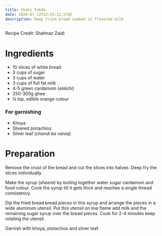 ```yaml
---
title: Shahi Tukda
date: 2020-07-12T22:23:12.570Z
description: Deep fried bread soaked in flavored milk
---
```

Recipe Credit: Shahnaz Zaidi  

# Ingredients
* 10 slices of white bread
* 3 cups of sugar
* 3 cups of water 
* 3 cups of full fat milk
* 4-5 green cardamom (_elaichi_) 
* 250-300g ghee
* ¼ tsp, edible orange colour

### For garnishing
* Khoya
* Slivered pistachios 
* Silver leaf (_chandi ka varaq_)

# Preparation
Remove the crust of the bread and cut the slices into halves. Deep fry the slices individually.

Make the syrup (_sheera_) by boiling together water sugar cardamom and food colour. Cook the syrup till it gets thick and reaches a single thread consistency.

Dip the fried bread bread pieces in this syrup and arrange the pieces in a wide aluminum utensil. Put this utensil on low flame add milk and the remaining sugar syrup over the bread pieces. Cook for 2-4 minutes keep rotating the utensil.

Garnish with khoya, pistachios and silver leaf.
